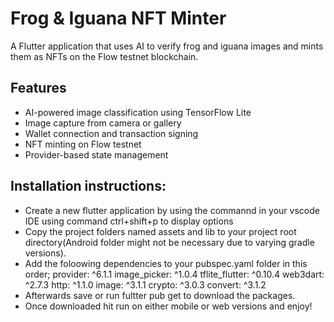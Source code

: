 # Frog & Iguana NFT Minter

A Flutter application that uses AI to verify frog and iguana images and mints them as NFTs on the Flow testnet blockchain.

## Features

- AI-powered image classification using TensorFlow Lite
- Image capture from camera or gallery
- Wallet connection and transaction signing
- NFT minting on Flow testnet
- Provider-based state management


## Installation instructions:


- Create a new flutter application by using the commannd in your vscode IDE using command ctrl+shift+p to display options
- Copy the project folders named assets and lib to your project root directory(Android folder might not be necessary due to varying gradle versions).
- Add the foloowing dependencies to your pubspec.yaml folder in this order;
provider: ^6.1.1
  image_picker: ^1.0.4
  tflite_flutter: ^0.10.4
  web3dart: ^2.7.3
  http: ^1.1.0
  image: ^3.1.1
  crypto: ^3.0.3
  convert: ^3.1.2 
- Afterwards save or run fultter pub get to download the packages.
- Once downloaded hit run on either mobile or web versions and enjoy!